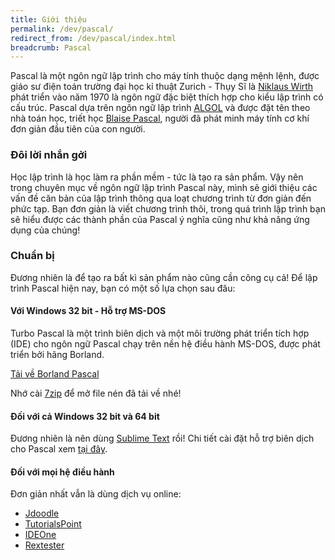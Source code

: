 ```yaml
---
title: Giới thiệu
permalink: /dev/pascal/
redirect_from: /dev/pascal/index.html
breadcrumb: Pascal
---
```


Pascal là một ngôn ngữ lập trình cho máy tính thuộc dạng mệnh lệnh, được giáo sư điện toán trường đại học kỉ thuật Zurich - Thụy Sĩ là [Niklaus Wirth](https://vi.wikipedia.org/wiki/Niklaus_Wirth) phát triển vào năm 1970 là ngôn ngữ đặc biệt thích hợp cho kiểu lập trình có cấu trúc. Pascal dựa trên ngôn ngữ lập trình [ALGOL](https://vi.wikipedia.org/wiki/ALGOL) và được đặt tên theo nhà toán học, triết học [Blaise Pascal](https://vi.wikipedia.org/wiki/Blaise_Pascal), người đã phát minh máy tính cơ khí đơn giản đầu tiên của con người. 

### Đôi lời nhắn gởi

Học lập trình là học làm ra phần mềm - tức là tạo ra sản phẩm. Vậy nên trong chuyên mục về ngôn ngữ lập trình Pascal này, mình sẽ giới thiệu các vấn đề căn bản của lập trình thông qua loạt chương trình từ đơn giản đến phức tạp. Bạn đơn giản là viết chương trình thôi, trong quá trình lập trình bạn sẽ hiểu được các thành phần của Pascal ý nghĩa cũng như khả năng ứng dụng của chúng!

### Chuẩn bị

Đương nhiên là để tạo ra bất kì sản phẩm nào cũng cần công cụ cả! Để lập trình Pascal hiện nay, bạn có một số lựa chọn sau đâu:

#### Với Windows 32 bit - Hỗ trợ MS-DOS

Turbo Pascal là một trình biên dịch và một môi trường phát triển tích hợp (IDE) cho ngôn ngữ Pascal chạy trên nền hệ điều hành MS-DOS, được phát triển bởi hãng Borland.

[Tải về Borland Pascal](/download/BP70.7z)

Nhớ cài [7zip](http://www.7-zip.org/download.html) để mở file nén đã tải về nhé!

#### Đối với cả Windows 32 bit và 64 bit

Đương nhiên là nên dùng [Sublime Text](/dev/sublimetext) rồi! Chi tiết cài đặt hỗ trợ biên dịch cho Pascal xem [tại đây](/dev/sublimetext/installation).

#### Đối với mọi hệ điều hành

Đơn giản nhất vẫn là dùng dịch vụ online:

- [Jdoodle](https://www.jdoodle.com/execute-pascal-online)
- [TutorialsPoint](https://www.tutorialspoint.com/compile_pascal_online.php)
- [IDEOne](http://ideone.com)
- [Rextester](http://rextester.com/l/pascal_online_compiler)